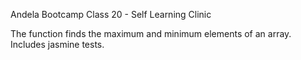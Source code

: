 Andela Bootcamp Class 20 - Self Learning Clinic

The function finds the maximum and minimum elements of an array. Includes jasmine tests.